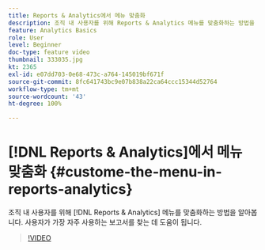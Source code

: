 ```yaml
---
title: Reports & Analytics에서 메뉴 맞춤화
description: 조직 내 사용자를 위해 Reports & Analytics 메뉴를 맞춤화하는 방법을 알아봅니다.
feature: Analytics Basics
role: User
level: Beginner
doc-type: feature video
thumbnail: 333035.jpg
kt: 2365
exl-id: e07dd703-0e68-473c-a764-145019bf671f
source-git-commit: 8fc641743bc9e07b838a22ca64ccc15344d52764
workflow-type: tm+mt
source-wordcount: '43'
ht-degree: 100%

---
```


# [!DNL Reports & Analytics]에서 메뉴 맞춤화 {#custome-the-menu-in-reports-analytics}

조직 내 사용자를 위해 [!DNL Reports & Analytics] 메뉴를 맞춤화하는 방법을 알아봅니다. 사용자가 가장 자주 사용하는 보고서를 찾는 데 도움이 됩니다.

>[!VIDEO](https://video.tv.adobe.com/v/333035/?quality=12&learn=on)
